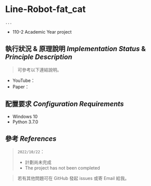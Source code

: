 # Line-Robot-fat_cat

	...

- 110-2 Academic Year project

## 執行狀況 & 原理說明 *Implementation Status* & *Principle Description*

> 可參考以下連結說明。  

- YouTube：
- Paper： 

## 配置要求 *Configuration Requirements*

- Windows 10
- Python 3.7.0

## 參考 *References*

> `2022/10/22`：  
> - 計劃尚未完成
> - The project has not been completed

> 若有其他問題可在 GitHub 發起 issues 或寄 Email 給我。
